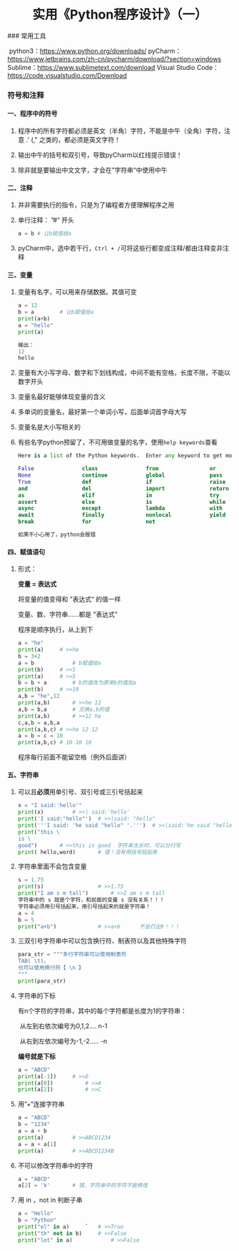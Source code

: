 <div align="center">
    <h1>实用《Python程序设计》（一）</h1>
</div>
### 常用工具

​	python3：https://www.python.org/downloads/
  pyCharm：https://www.jetbrains.com/zh-cn/pycharm/download/?section=windows
  Sublime：https://www.sublimetext.com/download
  Visual Studio Code：https://code.visualstudio.com/Download

### 符号和注释

#### 一、程序中的符号

1. 程序中的所有字符都必须是英文（半角）字符，不能是中午（全角）字符，注意  .' (," 之类的，都必须是英文字符！

2. 输出中午的括号和双引号，导致pyCharm以红线提示错误！
3. 除非就是要输出中文文字，才会在”字符串“中使用中午 

#### 二、注释

1. 并非需要执行的指令，只是为了编程者方便理解程序之用

2. 单行注释： ”#“ 开头

   ```python
   a = b # 让b赋值给a
   ```

   

3. pyCharm中，选中若干行，`Ctrl + /`可将这些行都变成注释/都由注释变非注释

#### 三、变量

1. 变量有名字，可以用来存储数据。其值可变

   ```python
   a = 12
   b = a		# 让b赋值给a
   print(a+b)
   a = "hello"
   print(a)
   
   输出：
   12
   hello
   ```

2. 变量有大小写字母、数字和下划线构成，中间不能有空格，长度不限，不能以数字开头

3. 变量名最好能够体现变量的含义

4. 多单词的变量名，最好第一个单词小写，后面单词首字母大写

5. 变量名是大小写相关的

6. 有些名字python预留了，不可用做变量的名字，使用`help keywords`查看

   ```python
   Here is a list of the Python keywords.  Enter any keyword to get more help.
   
   False               class               from                or
   None                continue            global              pass
   True                def                 if                  raise
   and                 del                 import              return
   as                  elif                in                  try
   assert              else                is                  while
   async               except              lambda              with
   await               finally             nonlocal            yield
   break               for                 not               
   
   如果不小心用了，python会报错
   ```

#### 四、赋值语句

1. 形式：

   **变量 = 表达式**

   将变量的值变得和 ”表达式“ 的值一样

   变量、数、字符串......都是 "表达式"

   程序是顺序执行，从上到下

   ```python
   a = "he"
   print(a)		# >>he
   b = 3+2
   a = b			# b赋值给a
   print(b)		# >>5
   print(a)		# >>5
   b = b + a 		# b的值改为原来b的值加a
   print(b)		# >>10
   a,b = "he",12
   print(a,b)		# >>he 12
   a,b = b,a		# 交换a,b的值
   print(a,b)		# >>12 he
   c,a,b = a,b,a
   print(a,b,c)	# >>he 12 12
   a = b = c = 10
   print(a,b,c)	# 10 10 10
   ```

   程序每行前面不能留空格（例外后面讲）

#### 五、字符串

1. 可以且**必须**用单引号、双引号或三引号括起来

   ```python
   x = "I said:'hello'"
   print(x)			# >>| said:'hello'
   print('I said:"hello"') 	# >>|said: "hello"
   print('''I said: 'he said "hello" '.''')  # >>|said:'he said "hello"'
   print("this \
   is \
   good")		# >>this is good  字符串太长时，可以分行写
   print( hello,word)		# 错！没有用括号括起来
   ```

2. 字符串里面不会包含变量

   ```python
   s = 1.75
   print(s)					# >>1.75
   print("I am s m tall")		# >>I am s m tall
   字符串中的 s 就是个字符，和前面的变量 s 没有关系！！！
   字符串必须用引号括起来，用引号括起来的就是字符串！
   a = 4
   b = 5
   print("a+b")				# >>a+b      不会打出9！！！
   ```

3. 三双引号字符串中可以包含换行符、制表符以及其他特殊字符

   ```python
   para_str = """多行字符串可以使用制表符
   TAB( \t)。
   也可以使用换行符【 \n 】
   """
   print(para_str)
   ```

4. 字符串的下标

   有n个字符的字符串，其中的每个字符都是长度为1的字符串：

   ​			从左到右依次编号为0,1,2.... n-1

   ​			从右到左依次编号为-1,-2..... -n

   **编号就是下标**

   ```python
   a = "ABCD"
   print(a[-1])		# >>D 
   print(a[0])			# >>A
   print(a[2])			# >>C
   ```

5. 用”+“连接字符串

   ```python
   a = "ABCD"
   b = "1234"
   a = a + b 			
   print(a)			# >>ABCD1234
   a = a + a[1]
   print(a)			# >>ABCD1234B
   ```

6. 不可以修改字符串中的字符

   ```python
   a = "ABCD"
   a[2] = 'k'		# 错，字符串中的字符不能修改
   ```

7. 用 in ，not in 判断子串

   ```python
   a = "Hello"
   b = "Python"
   print("el" in a)		`	# >>True
   print("th" not in b)		# >>False
   print("lot" in a)			# >>False
   ```
